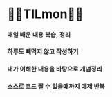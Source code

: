 #  👾👾TILmon👾👾
#### 매일 배운 내용 복습, 정리
#### 하루도 빼먹지 않고 작성하기
#### 내가 이해한 내용을 바탕으로 개념정리
#### 스스로 코드 짤 수 있을떄까지 예제 반복

